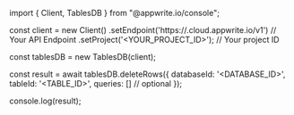 import { Client, TablesDB } from "@appwrite.io/console";

const client = new Client()
    .setEndpoint('https://<REGION>.cloud.appwrite.io/v1') // Your API Endpoint
    .setProject('<YOUR_PROJECT_ID>'); // Your project ID

const tablesDB = new TablesDB(client);

const result = await tablesDB.deleteRows({
    databaseId: '<DATABASE_ID>',
    tableId: '<TABLE_ID>',
    queries: [] // optional
});

console.log(result);
